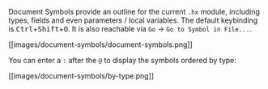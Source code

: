 Document Symbols provide an outline for the current `.hx` module, including types, fields and even parameters / local variables. The default keybinding is <kbd>Ctrl</kbd>+<kbd>Shift</kbd>+<kbd>O</kbd>. It is also reachable via `Go` -> `Go to Symbol in File...`.

[[images/document-symbols/document-symbols.png]]

You can enter a `:` after the `@` to display the symbols ordered by type:

[[images/document-symbols/by-type.png]]